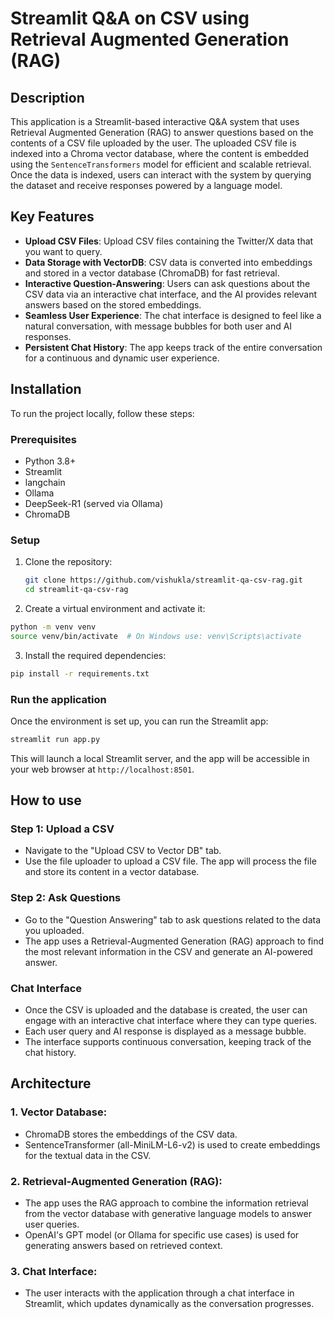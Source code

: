 # Streamlit Q&A on CSV using Retrieval Augmented Generation (RAG)

## Description
This application is a Streamlit-based interactive Q&A system that uses Retrieval Augmented Generation (RAG) to answer questions based on the contents of a CSV file uploaded by the user. The uploaded CSV file is indexed into a Chroma vector database, where the content is embedded using the `SentenceTransformers` model for efficient and scalable retrieval. Once the data is indexed, users can interact with the system by querying the dataset and receive responses powered by a language model.

## Key Features
- **Upload CSV Files**: Upload CSV files containing the Twitter/X data that you want to query.
- **Data Storage with VectorDB**: CSV data is converted into embeddings and stored in a vector database (ChromaDB) for fast retrieval.
- **Interactive Question-Answering**: Users can ask questions about the CSV data via an interactive chat interface, and the AI provides relevant answers based on the stored embeddings.
- **Seamless User Experience**: The chat interface is designed to feel like a natural conversation, with message bubbles for both user and AI responses.
- **Persistent Chat History**: The app keeps track of the entire conversation for a continuous and dynamic user experience.

## Installation

To run the project locally, follow these steps:

### Prerequisites
- Python 3.8+
- Streamlit
- langchain
- Ollama
- DeepSeek-R1 (served via Ollama)
- ChromaDB

### Setup
1. Clone the repository:
   ```bash
   git clone https://github.com/vishukla/streamlit-qa-csv-rag.git
   cd streamlit-qa-csv-rag
   ```

2. Create a virtual environment and activate it:
  ```bash
  python -m venv venv
  source venv/bin/activate  # On Windows use: venv\Scripts\activate
  ```
3. Install the required dependencies:
  ```bash
  pip install -r requirements.txt
  ```
### Run the application
Once the environment is set up, you can run the Streamlit app:
```bash
streamlit run app.py
```
This will launch a local Streamlit server, and the app will be accessible in your web browser at `http://localhost:8501`.

## How to use

### Step 1: Upload a CSV
- Navigate to the "Upload CSV to Vector DB" tab.
- Use the file uploader to upload a CSV file. The app will process the file and store its content in a vector database.

### Step 2: Ask Questions
- Go to the "Question Answering" tab to ask questions related to the data you uploaded.
- The app uses a Retrieval-Augmented Generation (RAG) approach to find the most relevant information in the CSV and generate an AI-powered answer.

### Chat Interface
- Once the CSV is uploaded and the database is created, the user can engage with an interactive chat interface where they can type queries.
- Each user query and AI response is displayed as a message bubble.
- The interface supports continuous conversation, keeping track of the chat history.

## Architecture

### 1. Vector Database:
- ChromaDB stores the embeddings of the CSV data.
- SentenceTransformer (all-MiniLM-L6-v2) is used to create embeddings for the textual data in the CSV.

### 2. Retrieval-Augmented Generation (RAG):
- The app uses the RAG approach to combine the information retrieval from the vector database with generative language models to answer user queries.
- OpenAI's GPT model (or Ollama for specific use cases) is used for generating answers based on retrieved context.

### 3. Chat Interface:
- The user interacts with the application through a chat interface in Streamlit, which updates dynamically as the conversation progresses.
